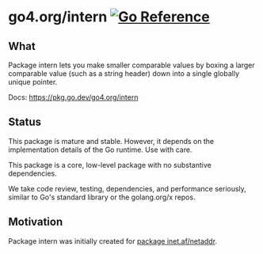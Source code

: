 # go4.org/intern [![Go Reference](https://pkg.go.dev/badge/go4.org/intern.svg)](https://pkg.go.dev/go4.org/intern)

## What

Package intern lets you make smaller comparable values by boxing a larger comparable value (such as a string header) down into a single globally unique pointer.

Docs: https://pkg.go.dev/go4.org/intern

## Status

This package is mature and stable. However, it depends on the implementation details of the Go runtime. Use with care.

This package is a core, low-level package with no substantive dependencies.

We take code review, testing, dependencies, and performance seriously, similar to Go's standard library or the golang.org/x repos.

## Motivation

Package intern was initially created for [package inet.af/netaddr](https://pkg.go.dev/inet.af/netaddr).
